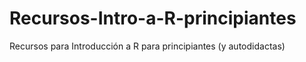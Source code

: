 # Recursos-Intro-a-R-principiantes
Recursos para Introducción a R para principiantes (y autodidactas)
